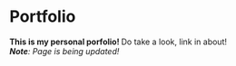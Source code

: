 # Portfolio 
<b>This is my personal porfolio! </b> Do take a look, link in about! <br>
<i><b>Note</b>: Page is being updated!</i>
